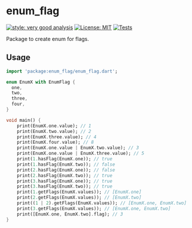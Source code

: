 # enum_flag

[![style: very good analysis][very_good_analysis_badge]][very_good_analysis_link]
[![License: MIT][license_badge]][license_link]
[![Tests](https://github.com/leynier/dart-enum-flag/actions/workflows/tests.yml/badge.svg)](https://github.com/leynier/dart-enum-flag/actions/workflows/tests.yml)

Package to create enum for flags.

## Usage

```dart
import 'package:enum_flag/enum_flag.dart';

enum EnumX with EnumFlag {
  one,
  two,
  three,
  four,
}

void main() {
    print(EnumX.one.value); // 1
    print(EnumX.two.value); // 2
    print(EnumX.three.value); // 4
    print(EnumX.four.value); // 8
    print(EnumX.one.value | EnumX.two.value); // 3
    print(EnumX.one.value | EnumX.three.value); // 5
    print(1.hasFlag(EnumX.one)); // true
    print(1.hasFlag(EnumX.two)); // false
    print(2.hasFlag(EnumX.one)); // false
    print(2.hasFlag(EnumX.two)); // true
    print(3.hasFlag(EnumX.one)); // true
    print(3.hasFlag(EnumX.two)); // true
    print(1.getFlags(EnumX.values)); // [EnumX.one]
    print(2.getFlags(EnumX.values)); // [EnumX.two]
    print((1 | 2).getFlags(EnumX.values)); // [EnumX.one, EnumX.two]
    print(3.getFlags(EnumX.values)); // [EnumX.one, EnumX.two]
    print([EnumX.one, EnumX.two].flag); // 3
}
```

[license_badge]: https://img.shields.io/badge/license-MIT-blue.svg
[license_link]: https://opensource.org/licenses/MIT
[very_good_analysis_badge]: https://img.shields.io/badge/style-very_good_analysis-B22C89.svg
[very_good_analysis_link]: https://pub.dev/packages/very_good_analysis
